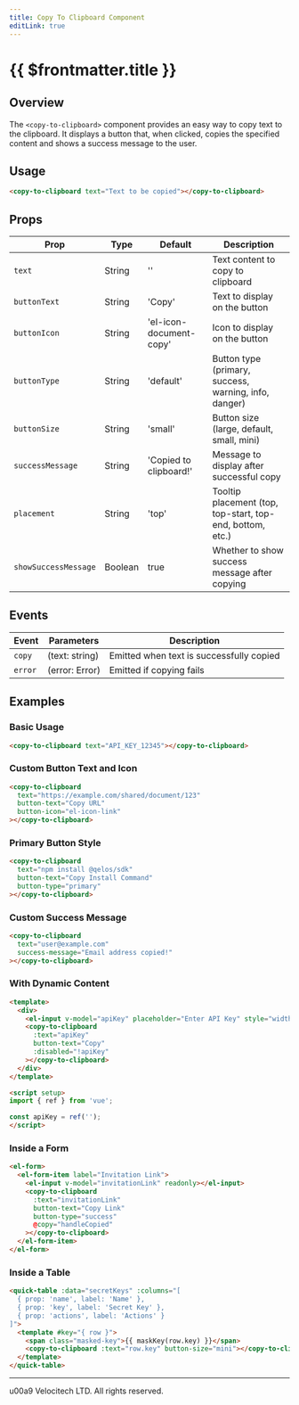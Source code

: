 ```yaml
---
title: Copy To Clipboard Component
editLink: true
---
```


# {{ $frontmatter.title }}

## Overview

The `<copy-to-clipboard>` component provides an easy way to copy text to the clipboard. It displays a button that, when clicked, copies the specified content and shows a success message to the user.

## Usage

```html
<copy-to-clipboard text="Text to be copied"></copy-to-clipboard>
```

## Props

| Prop | Type | Default | Description |
|------|------|---------|-------------|
| `text` | String | '' | Text content to copy to clipboard |
| `buttonText` | String | 'Copy' | Text to display on the button |
| `buttonIcon` | String | 'el-icon-document-copy' | Icon to display on the button |
| `buttonType` | String | 'default' | Button type (primary, success, warning, info, danger) |
| `buttonSize` | String | 'small' | Button size (large, default, small, mini) |
| `successMessage` | String | 'Copied to clipboard!' | Message to display after successful copy |
| `placement` | String | 'top' | Tooltip placement (top, top-start, top-end, bottom, etc.) |
| `showSuccessMessage` | Boolean | true | Whether to show success message after copying |

## Events

| Event | Parameters | Description |
|-------|------------|-------------|
| `copy` | (text: string) | Emitted when text is successfully copied |
| `error` | (error: Error) | Emitted if copying fails |

## Examples

### Basic Usage

```html
<copy-to-clipboard text="API_KEY_12345"></copy-to-clipboard>
```

### Custom Button Text and Icon

```html
<copy-to-clipboard 
  text="https://example.com/shared/document/123" 
  button-text="Copy URL"
  button-icon="el-icon-link"
></copy-to-clipboard>
```

### Primary Button Style

```html
<copy-to-clipboard 
  text="npm install @qelos/sdk" 
  button-text="Copy Install Command"
  button-type="primary"
></copy-to-clipboard>
```

### Custom Success Message

```html
<copy-to-clipboard 
  text="user@example.com" 
  success-message="Email address copied!"
></copy-to-clipboard>
```

### With Dynamic Content

```html
<template>
  <div>
    <el-input v-model="apiKey" placeholder="Enter API Key" style="width: 300px;"></el-input>
    <copy-to-clipboard 
      :text="apiKey" 
      button-text="Copy" 
      :disabled="!apiKey"
    ></copy-to-clipboard>
  </div>
</template>

<script setup>
import { ref } from 'vue';

const apiKey = ref('');
</script>
```

### Inside a Form

```html
<el-form>
  <el-form-item label="Invitation Link">
    <el-input v-model="invitationLink" readonly></el-input>
    <copy-to-clipboard 
      :text="invitationLink" 
      button-text="Copy Link"
      button-type="success"
      @copy="handleCopied"
    ></copy-to-clipboard>
  </el-form-item>
</el-form>
```

### Inside a Table

```html
<quick-table :data="secretKeys" :columns="[
  { prop: 'name', label: 'Name' },
  { prop: 'key', label: 'Secret Key' },
  { prop: 'actions', label: 'Actions' }
]">
  <template #key="{ row }">
    <span class="masked-key">{{ maskKey(row.key) }}</span>
    <copy-to-clipboard :text="row.key" button-size="mini"></copy-to-clipboard>
  </template>
</quick-table>
```

---

u00a9 Velocitech LTD. All rights reserved.
